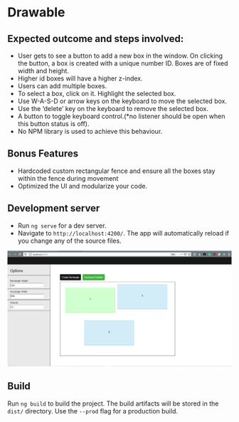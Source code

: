 # Drawable

## Expected outcome and steps involved:
- User gets to see a button to add a new box in the window. On clicking the button, a box
is created with a unique number ID. Boxes are of fixed width and height.
- Higher id boxes will have a higher z-index.
- Users can add multiple boxes.
- To select a box, click on it. Highlight the selected box.
- Use W-A-S-D or arrow keys on the keyboard to move the selected box.
- Use the ‘delete’ key on the keyboard to remove the selected box.
- A button to toggle keyboard control.(*no listener should be open when this button status
is off).
- No NPM library is used to achieve this behaviour.

## Bonus Features
- Hardcoded custom rectangular fence and ensure all the boxes stay within the
fence during movement
- Optimized the UI and modularize your code.
## Development server
- Run `ng serve` for a dev server.
- Navigate to `http://localhost:4200/`. The app will automatically reload if you change any of the source files.

![project screenshot](./screen_shot.PNG)

## Build

Run `ng build` to build the project.
The build artifacts will be stored in the `dist/` directory. Use the `--prod` flag for a production build.
